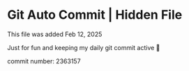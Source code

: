 # Git Auto Commit | Hidden File

This file was added Feb 12, 2025

Just for fun and keeping my daily git commit active 🤪

commit number: 2363157
